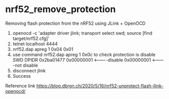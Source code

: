 # nrf52_remove_protection
Removing flash protection from the nRF52 using JLink + OpenOCD
1. openocd -c 'adapter driver jlink; transport select swd; source [find target/nrf52.cfg]'
2. telnet localhost 4444
3. nrf52.dap apreg 1 0x04 0x01
4. use command nrf52.dap apreg 1 0x0c to check protection is disable
SWD DPIDR 0x2ba01477
0x00000001 <----disable 
0x00000001 <----not disable 
5. disconnect jlink
6. Success

Reference link 
https://blog.dbrgn.ch/2020/5/16/nrf52-unprotect-flash-jlink-openocd/
